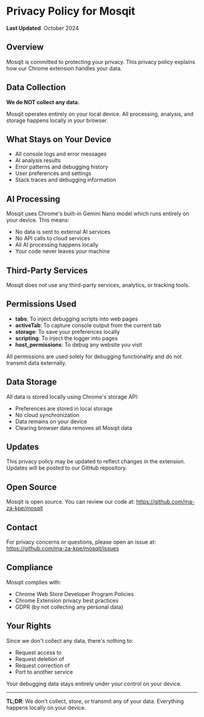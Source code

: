 # Privacy Policy for Mosqit

**Last Updated**: October 2024

## Overview

Mosqit is committed to protecting your privacy. This privacy policy explains how our Chrome extension handles your data.

## Data Collection

**We do NOT collect any data.**

Mosqit operates entirely on your local device. All processing, analysis, and storage happens locally in your browser.

## What Stays on Your Device

- All console logs and error messages
- AI analysis results
- Error patterns and debugging history
- User preferences and settings
- Stack traces and debugging information

## AI Processing

Mosqit uses Chrome's built-in Gemini Nano model which runs entirely on your device. This means:

- No data is sent to external AI services
- No API calls to cloud services
- All AI processing happens locally
- Your code never leaves your machine

## Third-Party Services

Mosqit does not use any third-party services, analytics, or tracking tools.

## Permissions Used

- **tabs**: To inject debugging scripts into web pages
- **activeTab**: To capture console output from the current tab
- **storage**: To save your preferences locally
- **scripting**: To inject the logger into pages
- **host_permissions**: To debug any website you visit

All permissions are used solely for debugging functionality and do not transmit data externally.

## Data Storage

All data is stored locally using Chrome's storage API:
- Preferences are stored in local storage
- No cloud synchronization
- Data remains on your device
- Clearing browser data removes all Mosqit data

## Updates

This privacy policy may be updated to reflect changes in the extension. Updates will be posted to our GitHub repository.

## Open Source

Mosqit is open source. You can review our code at: https://github.com/ma-za-kpe/mosqit

## Contact

For privacy concerns or questions, please open an issue at: https://github.com/ma-za-kpe/mosqit/issues

## Compliance

Mosqit complies with:
- Chrome Web Store Developer Program Policies
- Chrome Extension privacy best practices
- GDPR (by not collecting any personal data)

## Your Rights

Since we don't collect any data, there's nothing to:
- Request access to
- Request deletion of
- Request correction of
- Port to another service

Your debugging data stays entirely under your control on your device.

---

**TL;DR**: We don't collect, store, or transmit any of your data. Everything happens locally on your device.